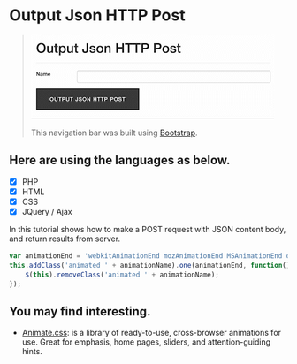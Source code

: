 # Output Json HTTP Post

>
> ![Screenshot](Output-Json-HTTP-Post.gif)
>
> This navigation bar was built using [Bootstrap](https://getbootstrap.com/).
>

## Here are using the languages as below.
- [x] PHP
- [x] HTML
- [x] CSS
- [x] JQuery / Ajax

In this tutorial shows how to make a POST request with JSON content body, and return results from server. 

```JavaScript
var animationEnd = 'webkitAnimationEnd mozAnimationEnd MSAnimationEnd oanimationend animationend';
this.addClass('animated ' + animationName).one(animationEnd, function() {
    $(this).removeClass('animated ' + animationName);
});
```

## You may find interesting.
- [Animate.css](https://animate.style/): is a library of ready-to-use, cross-browser animations for use. Great for emphasis, home pages, sliders, and attention-guiding hints.
